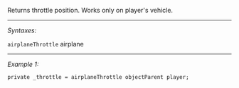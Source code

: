Returns throttle position. Works only on player's vehicle.


---
*Syntaxes:*

`airplaneThrottle` airplane

---
*Example 1:*

```sqf
private _throttle = airplaneThrottle objectParent player;
```